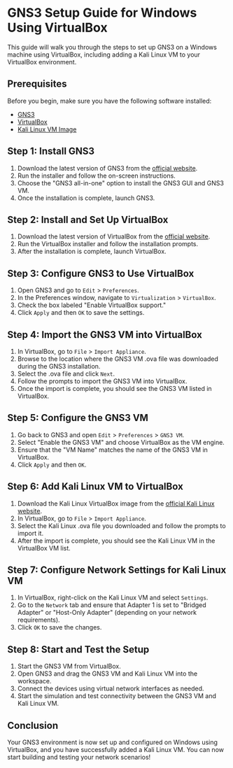 # GNS3 Setup Guide for Windows Using VirtualBox

This guide will walk you through the steps to set up GNS3 on a Windows machine using VirtualBox, including adding a Kali Linux VM to your VirtualBox environment.

## Prerequisites

Before you begin, make sure you have the following software installed:

- [GNS3](https://gns3.com/software/download)
- [VirtualBox](https://www.virtualbox.org/wiki/Downloads)
- [Kali Linux VM Image](https://www.kali.org/get-kali/#kali-virtual-machines)

## Step 1: Install GNS3

1. Download the latest version of GNS3 from the [official website](https://gns3.com/software/download).
2. Run the installer and follow the on-screen instructions.
3. Choose the "GNS3 all-in-one" option to install the GNS3 GUI and GNS3 VM.
4. Once the installation is complete, launch GNS3.

## Step 2: Install and Set Up VirtualBox

1. Download the latest version of VirtualBox from the [official website](https://www.virtualbox.org/wiki/Downloads).
2. Run the VirtualBox installer and follow the installation prompts.
3. After the installation is complete, launch VirtualBox.

## Step 3: Configure GNS3 to Use VirtualBox

1. Open GNS3 and go to `Edit` > `Preferences`.
2. In the Preferences window, navigate to `Virtualization` > `VirtualBox`.
3. Check the box labeled "Enable VirtualBox support."
4. Click `Apply` and then `OK` to save the settings.

## Step 4: Import the GNS3 VM into VirtualBox

1. In VirtualBox, go to `File` > `Import Appliance`.
2. Browse to the location where the GNS3 VM .ova file was downloaded during the GNS3 installation.
3. Select the .ova file and click `Next`.
4. Follow the prompts to import the GNS3 VM into VirtualBox.
5. Once the import is complete, you should see the GNS3 VM listed in VirtualBox.

## Step 5: Configure the GNS3 VM

1. Go back to GNS3 and open `Edit` > `Preferences` > `GNS3 VM`.
2. Select "Enable the GNS3 VM" and choose VirtualBox as the VM engine.
3. Ensure that the "VM Name" matches the name of the GNS3 VM in VirtualBox.
4. Click `Apply` and then `OK`.

## Step 6: Add Kali Linux VM to VirtualBox

1. Download the Kali Linux VirtualBox image from the [official Kali Linux website](https://www.kali.org/get-kali/#kali-virtual-machines).
2. In VirtualBox, go to `File` > `Import Appliance`.
3. Select the Kali Linux .ova file you downloaded and follow the prompts to import it.
4. After the import is complete, you should see the Kali Linux VM in the VirtualBox VM list.

## Step 7: Configure Network Settings for Kali Linux VM

1. In VirtualBox, right-click on the Kali Linux VM and select `Settings`.
2. Go to the `Network` tab and ensure that Adapter 1 is set to "Bridged Adapter" or "Host-Only Adapter" (depending on your network requirements).
3. Click `OK` to save the changes.

## Step 8: Start and Test the Setup

1. Start the GNS3 VM from VirtualBox.
2. Open GNS3 and drag the GNS3 VM and Kali Linux VM into the workspace.
3. Connect the devices using virtual network interfaces as needed.
4. Start the simulation and test connectivity between the GNS3 VM and Kali Linux VM.

## Conclusion

Your GNS3 environment is now set up and configured on Windows using VirtualBox, and you have successfully added a Kali Linux VM. You can now start building and testing your network scenarios!
